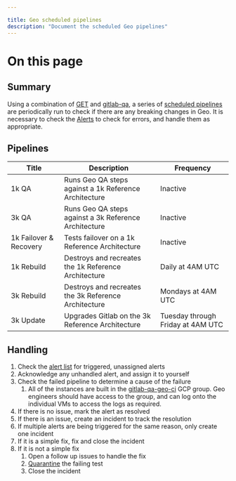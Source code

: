 ```yaml
---

title: Geo scheduled pipelines
description: "Document the scheduled Geo pipelines"
---
```


# On this page







## Summary

Using a combination of [GET](https://gitlab.com/gitlab-org/gitlab-environment-toolkit)
and [gitlab-qa](https://gitlab.com/gitlab-org/gitlab-qa), a series of
[scheduled pipelines](https://gitlab.com/gitlab-org/geo-team/geo-ci/-/pipeline_schedules)
are periodically run to check if there are any breaking changes in Geo. It is necessary
to check the [Alerts](https://gitlab.com/gitlab-org/geo-team/geo-ci/-/alert_management)
to check for errors, and handle them as appropriate.

## Pipelines

| Title                  | Description                                           | Frequency                         |
| -----                  | -----------                                           | ------                            |
| 1k QA                  | Runs Geo QA steps against a 1k Reference Architecture | Inactive                          |
| 3k QA                  | Runs Geo QA steps against a 3k Reference Architecture | Inactive                          |
| 1k Failover & Recovery | Tests failover on a 1k Reference Architecture         | Inactive                          |
| 1k Rebuild             | Destroys and recreates the 1k Reference Architecture  | Daily at 4AM UTC                  |
| 3k Rebuild             | Destroys and recreates the 3k Reference Architecture  | Mondays at 4AM UTC                |
| 3k Update              | Upgrades Gitlab on the 3k Reference Architecture      | Tuesday through Friday at 4AM UTC |

## Handling

1. Check the [alert list](https://gitlab.com/gitlab-org/geo-team/geo-ci/-/alert_management)
   for triggered, unassigned alerts
1. Acknowledge any unhandled alert, and assign it to yourself
1. Check the failed pipeline to determine a cause of the failure
    1. All of the instances are built in the [gitlab-qa-geo-ci](https://console.cloud.google.com/home/dashboard?project=gitlab-qa-geo-ci-737c31) GCP group.
       Geo engineers should have access to the group, and can log onto the individual VMs to access the logs as required.
1. If there is no issue, mark the alert as resolved
1. If there is an issue, create an incident to track the resolution
1. If multiple alerts are being triggered for the same reason, only create one incident
1. If it is a simple fix, fix and close the incident
1. If it is not a simple fix
   1. Open a follow up issues to handle the fix
   1. [Quarantine](https://docs.gitlab.com/ee/development/testing_guide/flaky_tests.html#quarantined-tests) the failing test
   1. Close the incident

